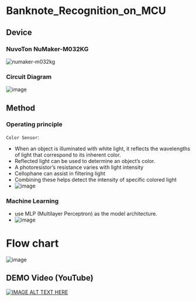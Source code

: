 # Banknote_Recognition_on_MCU

## Device
### NuvoTon NuMaker-M032KG
![numaker-m032kg](https://github.com/user-attachments/assets/53c2646d-d427-4818-993f-16b76a3c903f)

### Circuit Diagram
![image](https://github.com/user-attachments/assets/65bda780-0380-43b8-a790-017e51f4f0d4)

## Method
### Operating principle
`Color Sensor`:
- When an object is illuminated with white light, it reflects 
the wavelengths of light that correspond to its inherent 
color.
- Reflected light can be used to determine an object’s color.
- A photoresistor’s resistance varies with light intensity
- Cellophane can assist in filtering light
- Combining these helps detect the intensity of specific 
colored light
- ![image](https://github.com/user-attachments/assets/d53c70fb-e76b-4c94-8a99-273e58268411)

### Machine Learning
- use MLP (Multilayer Perceptron) as the model architecture.
- ![image](https://github.com/user-attachments/assets/1208b72e-beb0-4a88-8600-db722dd545b8)



# Flow chart
![image](https://github.com/user-attachments/assets/26ee4f93-4d54-4b3a-afb6-f2aa02374a62)


## DEMO Video (YouTube) 
[![IMAGE ALT TEXT HERE](https://img.youtube.com/vi/qb9uLU0ng0Y/0.jpg)](https://www.youtube.com/watch?v=qb9uLU0ng0Y)

